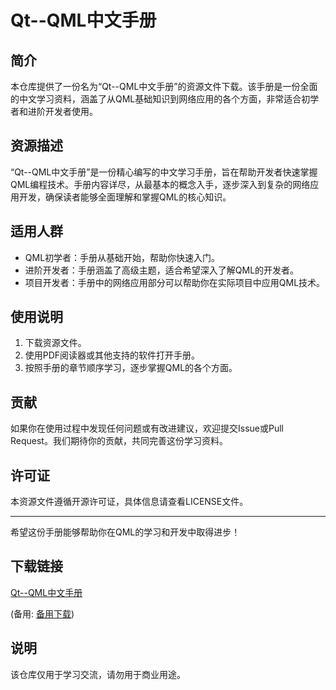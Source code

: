# Qt--QML中文手册

## 简介

本仓库提供了一份名为“Qt--QML中文手册”的资源文件下载。该手册是一份全面的中文学习资料，涵盖了从QML基础知识到网络应用的各个方面，非常适合初学者和进阶开发者使用。

## 资源描述

“Qt--QML中文手册”是一份精心编写的中文学习手册，旨在帮助开发者快速掌握QML编程技术。手册内容详尽，从最基本的概念入手，逐步深入到复杂的网络应用开发，确保读者能够全面理解和掌握QML的核心知识。

## 适用人群

- QML初学者：手册从基础开始，帮助你快速入门。
- 进阶开发者：手册涵盖了高级主题，适合希望深入了解QML的开发者。
- 项目开发者：手册中的网络应用部分可以帮助你在实际项目中应用QML技术。

## 使用说明

1. 下载资源文件。
2. 使用PDF阅读器或其他支持的软件打开手册。
3. 按照手册的章节顺序学习，逐步掌握QML的各个方面。

## 贡献

如果你在使用过程中发现任何问题或有改进建议，欢迎提交Issue或Pull Request。我们期待你的贡献，共同完善这份学习资料。

## 许可证

本资源文件遵循开源许可证，具体信息请查看LICENSE文件。

---

希望这份手册能够帮助你在QML的学习和开发中取得进步！

## 下载链接
[Qt--QML中文手册](https://pan.quark.cn/s/294a6ecee5e9) 

(备用: [备用下载](https://pan.baidu.com/s/12TIBqMWKtkBTENHSo0mBtg?pwd=qum6))

## 说明

该仓库仅用于学习交流，请勿用于商业用途。
